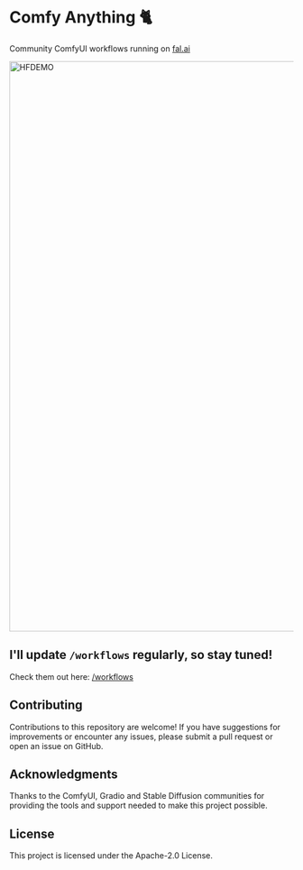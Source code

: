 # Comfy Anything 🐈

Community ComfyUI workflows running on [fal.ai](https://fal.ai)

<img width="1012" alt="HFDEMO" src="https://i.imgur.com/7SH9vbP.jpeg">

## I'll update `/workflows` regularly, so stay tuned!
Check them out here: [/workflows](https://github.com/martintmv-git/comfy-anything/tree/main/workflows)

## Contributing

Contributions to this repository are welcome! If you have suggestions for improvements or encounter any issues, please submit a pull request or open an issue on GitHub.

## Acknowledgments

Thanks to the ComfyUI, Gradio and Stable Diffusion communities for providing the tools and support needed to make this project possible.

## License

This project is licensed under the Apache-2.0 License.
